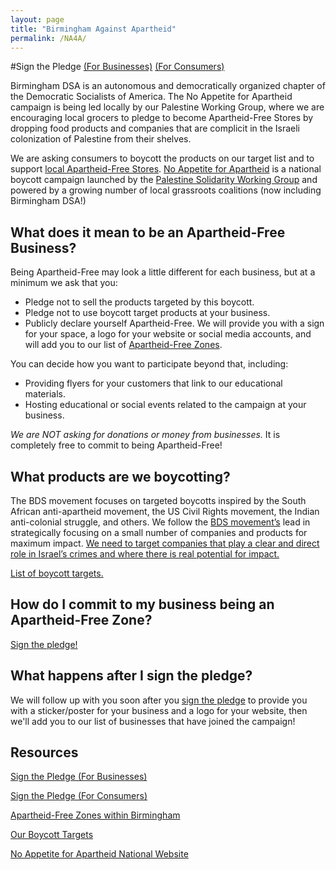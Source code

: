 ```yaml
---
layout: page
title: "Birmingham Against Apartheid"
permalink: /NA4A/
---
```


#Sign the Pledge [(For Businesses)](https://actionnetwork.org/forms/no-appetite-for-apartheid-business-pledge-2/) [(For Consumers)](https://actionnetwork.org/forms/sign-the-pledge-to-join-the-campaign-and-support-apartheid-free-businesses/)

Birmingham DSA is an autonomous and democratically organized chapter of the Democratic Socialists of America. The No Appetite for Apartheid campaign is being led locally by our Palestine Working Group, where we are encouraging local grocers to pledge to become Apartheid-Free Stores by dropping food products and companies that are complicit in the Israeli colonization of Palestine from their shelves. 

We are asking consumers to boycott the products on our target list and to support [local Apartheid-Free Stores](https://bhamdsa.org/apartheidfreezones). [No Appetite for Apartheid](https://na4a.org/) is a national boycott campaign launched by the [Palestine Solidarity Working Group](https://palestineswg.org/) and powered by a growing number of local grassroots coalitions (now including Birmingham DSA!)

## What does it mean to be an Apartheid-Free Business?

Being Apartheid-Free may look a little different for each business, but at a minimum we ask that you:
+ Pledge not to sell the products targeted by this boycott.
+ Pledge not to use boycott target products at your business.
+ Publicly declare yourself Apartheid-Free. We will provide you with a sign for your space, a logo for your website or social media accounts, and will add you to our list of [Apartheid-Free Zones](https://bhamdsa.org/apartheidfreezones).

You can decide how you want to participate beyond that, including:
+ Providing flyers for your customers that link to our educational materials. 
+ Hosting educational or social events related to the campaign at your business.

*We are NOT asking for donations or money from businesses.* It is completely free to commit to being Apartheid-Free!

## What products are we boycotting?

The BDS movement focuses on targeted boycotts inspired by the South African anti-apartheid movement, the US Civil Rights movement, the Indian anti-colonial struggle, and others. We follow the [BDS movement’s](https://bdsmovement.net/BDS-Guide-Strategic-Campaigning) lead in strategically focusing on a small number of companies and products for maximum impact. [We need to target companies that play a clear and direct role in Israel’s crimes and where there is real potential for impact.](https://www.bdsmovement.net/Guide-to-BDS-Boycott)

[List of boycott targets.](https://bhamdsa.org/na4atargets)

## How do I commit to my business being an Apartheid-Free Zone?

[Sign the pledge!](https://actionnetwork.org/forms/no-appetite-for-apartheid-business-pledge-2/)

## What happens after I sign the pledge?

We will follow up with you soon after you [sign the pledge](https://actionnetwork.org/forms/no-appetite-for-apartheid-business-pledge-2/) to provide you with a sticker/poster for your business and a logo for your website, then we'll add you to our list of businesses that have joined the campaign!

## Resources

[Sign the Pledge (For Businesses)](https://actionnetwork.org/forms/no-appetite-for-apartheid-business-pledge-2/)

[Sign the Pledge (For Consumers)](https://actionnetwork.org/forms/sign-the-pledge-to-join-the-campaign-and-support-apartheid-free-businesses/)

[Apartheid-Free Zones within Birmingham](https://bhamdsa.org/apartheidfreezones/)

[Our Boycott Targets](https://bhamdsa.org/na4atargets)

[No Appetite for Apartheid National Website](https://na4a.org)



